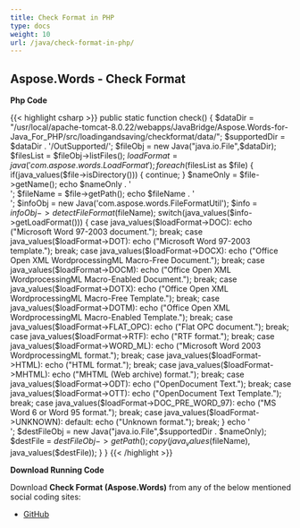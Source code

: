 ```yaml
---
title: Check Format in PHP
type: docs
weight: 10
url: /java/check-format-in-php/
---
```


## **Aspose.Words - Check Format**
**Php Code**

{{< highlight csharp >}}
public static function check()
{
$dataDir = "/usr/local/apache-tomcat-8.0.22/webapps/JavaBridge/Aspose.Words-for-Java_For_PHP/src/loadingandsaving/checkformat/data/";
$supportedDir = $dataDir . '/OutSupported/';
$fileObj = new Java("java.io.File",$dataDir);
$filesList  = $fileObj->listFiles();
$loadFormat = java('com.aspose.words.LoadFormat');
foreach($filesList as $file)
{
if(java_values($file->isDirectory()))
{
continue;
}
$nameOnly  = $file->getName();
echo $nameOnly . '<br/>';
$fileName = $file->getPath();
echo $fileName . '<br/>';
$infoObj = new Java('com.aspose.words.FileFormatUtil');
$info = $infoObj->detectFileFormat($fileName);
switch(java_values($info->getLoadFormat()))
{
case java_values($loadFormat->DOC):
echo ("Microsoft Word 97-2003 document.");
break;
case java_values($loadFormat->DOT):
echo ("Microsoft Word 97-2003 template.");
break;
case java_values($loadFormat->DOCX):
echo ("Office Open XML WordprocessingML Macro-Free Document.");
break;
case java_values($loadFormat->DOCM):
echo ("Office Open XML WordprocessingML Macro-Enabled Document.");
break;
case java_values($loadFormat->DOTX):
echo ("Office Open XML WordprocessingML Macro-Free Template.");
break;
case java_values($loadFormat->DOTM):
echo ("Office Open XML WordprocessingML Macro-Enabled Template.");
break;
case java_values($loadFormat->FLAT_OPC):
echo ("Flat OPC document.");
break;
case java_values($loadFormat->RTF):
echo ("RTF format.");
break;
case java_values($loadFormat->WORD_ML):
echo ("Microsoft Word 2003 WordprocessingML format.");
break;
case java_values($loadFormat->HTML):
echo ("HTML format.");
break;
case java_values($loadFormat->MHTML):
echo ("MHTML (Web archive) format.");
break;
case java_values($loadFormat->ODT):
echo ("OpenDocument Text.");
break;
case java_values($loadFormat->OTT):
echo ("OpenDocument Text Template.");
break;
case java_values($loadFormat->DOC_PRE_WORD_97):
echo ("MS Word 6 or Word 95 format.");
break;
case java_values($loadFormat->UNKNOWN):
default:
echo ("Unknown format.");
break;
}
echo '<br/>';
$destFileObj = new Java("java.io.File",$supportedDir . $nameOnly);
$destFile = $destFileObj->getPath();
copy(java_values($fileName), java_values($destFile));
}
}
{{< /highlight >}}

**Download Running Code**

Download **Check Format (Aspose.Words)** from any of the below mentioned social coding sites:

- [GitHub](https://github.com/aspose-words/Aspose.Words-for-Java/blob/master/Plugins/Aspose_Words_Java_for_PHP/src/loadingandsaving/checkformat/php/CheckFormat.php)
